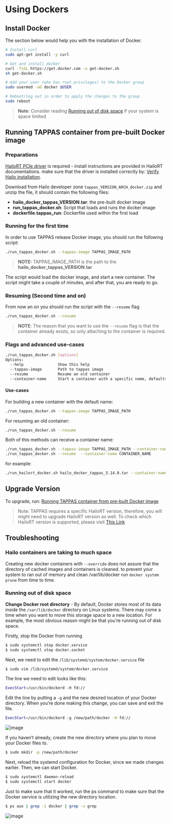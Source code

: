 # Using Dockers

## Install Docker

The section below would help you with the installation of Docker.

```sh
# Install curl
sudo apt-get install -y curl

# Get and install docker
curl -fsSL https://get.docker.com -o get-docker.sh
sh get-docker.sh

# Add your user (who has root privileges) to the Docker group
sudo usermod -aG docker $USER

# Reboot/log out in order to apply the changes to the group  
sudo reboot
```

> **Note**: Consider reading [Running out of disk space](#running-out-of-disk-space) if your system is space limited

## Running TAPPAS container from pre-built Docker image

### Preparations

[HailoRT PCIe driver](https://github.com/hailo-ai/hailort-drivers) is required - install instructions are provided in HailoRT documentations. make sure that the driver is installed correctly by: [Verify Hailo installation](./verify_hailoRT.md).

Download from Hailo developer zone `tappas_VERSION_ARCH_docker.zip` and unzip the file, it should contain the following files:

- **hailo_docker_tappas_VERSION.tar**: the pre-built docker image
- **run_tappas_docker.sh**: Script that loads and runs the docker image
- **dockerfile.tappas_run**: Dockerfile used within the first load

### Running for the first time

In order to use TAPPAS release Docker image, you should run the following script:

```sh
./run_tappas_docker.sh --tappas-image TAPPAS_IMAGE_PATH
```

> **NOTE:** TAPPAS_IMAGE_PATH is the path to the **hailo_docker_tappas_VERSION.tar**

The script would load the docker image, and start a new container.
The script might take a couple of minutes, and after that, you are ready to go.

### Resuming (Second time and on)

From now an on you should run the script with the `--resume` flag

```sh
./run_tappas_docker.sh --resume
```

> **NOTE**: The reason that you want to use the `--resume` flag is that the container already exists, so only attaching to the container is required.

### Flags and advanced use-cases

```sh
./run_tappas_docker.sh [options] 
Options:
  --help               Show this help
  --tappas-image       Path to tappas image
  --resume             Resume an old container
  --container-name     Start a container with a specific name, defaults to hailo_tappas_container
```

#### Use-cases

For building a new container with the default name:

```sh
./run_tappas_docker.sh --tappas-image TAPPAS_IMAGE_PATH
```

For resuming an old container:

```sh
./run_tappas_docker.sh --resume
```

Both of this methods can receive a container name:

```sh
./run_tappas_docker.sh --tappas-image TAPPAS_IMAGE_PATH --container-name CONTAINER_NAME
./run_tappas_docker.sh --resume  --container-name CONTAINER_NAME
```

for example:

```sh
./run_hailort_docker.sh hailo_docker_tappas_3.14.0.tar --container-name hailo_tappas_container
```

## Upgrade Version

To upgrade, run: [Running TAPPAS container from pre-built Docker image](#running-tappas-container-from-pre-built-docker-image)

> Note: TAPPAS requires a specific HailoRT version, therefore, you will might need to upgrade HailoRT version as well. To check which HailoRT version is supported, please visit [This Link](../../README.md#prerequisites)

## Troubleshooting

### Hailo containers are taking to much space

Creating new docker containers with `--override` does not assure that the directory of cached images and containers is cleaned.
to prevent your system to ran out of memory and clean /var/lib/docker run `docker system prune` from time to time.

### Running out of disk space

**Change Docker root directory** - By default, Docker stores most of its data inside the `/var/lib/docker` directory on Linux systems. There may come a time when you want to move this storage space to a new location. For example, the most obvious reason might be that you’re running out of disk space.

Firstly, stop the Docker from running

```sh
$ sudo systemctl stop docker.service
$ sudo systemctl stop docker.socket
```

Next, we need to edit the `/lib/systemd/system/docker.service` file

```sh
$ sudo vim /lib/systemd/system/docker.service
```

The line we need to edit looks like this:

```sh
ExecStart=/usr/bin/dockerd -H fd://
```

Edit the line by putting a `-g` and the new desired location of your Docker directory. When you’re done making this change, you can save and exit the file.

```sh
ExecStart=/usr/bin/dockerd -g /new/path/docker -H fd://
```

![image](../resources/change_docker_path.png)

If you haven’t already, create the new directory where you plan to move your Docker files to.

```sh
$ sudo mkdir -p /new/path/docker
```

Next, reload the systemd configuration for Docker, since we made changes earlier. Then, we can start Docker.

```sh
$ sudo systemctl daemon-reload
$ sudo systemctl start docker
```

Just to make sure that it worked, run the ps command to make sure that the Docker service is utilizing the new directory location.

```sh
$ ps aux | grep -i docker | grep -v grep
```

![image](../resources/ps_after_change.png)
